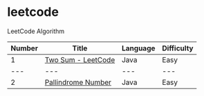 # leetcode
LeetCode Algorithm

Number | Title  | Language | Difficulty 
--- | --- | --- | --- 
1 | [Two Sum - LeetCode](https://leetcode.com/problems/two-sum/) | Java | Easy 
--- | --- | --- | ---
2 | [Pallindrome Number](https://leetcode.com/problems/palindrome-number/) | Java | Easy
